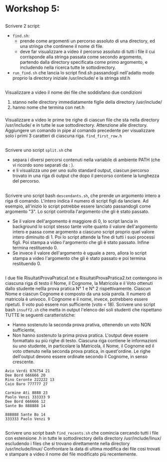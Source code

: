 # Workshop 5:


## 
Scrivere 2 script:
- `find.sh`: 
  - prende come argomenti un percorso assoluto di una directory, ed una stringa che continene il nome di file.
  - deve far visualizzare a video il percorso assoluto di tutti i file il cui corrisponde alla stringa passata come secondo argomento, partendo dalla directory specificata come primo argomento, e includendo nella ricerca tutte le sottodirectory.
- `run_find.sh` che lancia lo script find.sh passandogli nell'adatto modo proprio la directory iniziale /usr/include/ e la stringa *std*.h

## 
Visualizzare a video il nome dei file che soddisfano due condizioni 
1. stanno nelle directory immediatamente figlie della directory /usr/include/ 
2. hanno nome che termina con net.h

### 
Visualizzare a video le prime tre righe di ciascun file che sta nella directory
/usr/include/ e in tutte le sue sottodirectory. Attenzione alle directory.
Aggiungere un comando in pipe al comando precedente per visualizzare solo i primi
3 caratteri di ciascuna riga. `find_first_row.h`


## 
Scrivere uno script `split.sh` che
- separa i diversi percorsi contenuti nella variabile di ambiente PATH (che vi
ricordo sono separati da : ).
- e li visualizza uno per uno sullo standard output, ciascun percorso trovato in una
riga di output che dopo il percorso contiene la lunghezza del percorso.

##
Scrivere uno script bash `descendants.sh`, che prende un argomento intero a riga di
comando. L'intero indica il numero di script figli da lanciare.
Ad esempio, all'inizio lo script potrebbe essere lanciato passandogli come
argomento "3". Lo script controlla l'argomento che gli è stato passato.
- Se il valore dell'argomento è maggiore di 0, lo script lancia in background lo
script stesso tante volte quanto il valore dell'argomento intero e passa come
argomento a ciascuno script proprio quel valore intero diminuito di 1. Poi lo
script attende la fine di tutti i suoi processi figli. Poi stampa a video l'argomento
che gli è stato passato. Infine termina restituendo 0.
- Se invece il valore dell'argomento è uguale a zero, allora lo script stampa a
video l'argomento che gli è stato passato e poi termina restituendo 0.

## 
I due file RisultatiProvaPratica1.txt e RisultatiProvaPratica2.txt contengono in
ciascuna riga di testo il Nome, il Cognome, la Matricola e il Voto ottenuti dallo
studente nellla prova pratica N° 1 e N° 2 rispettivamente. Ciascun Nome e ciascun
Cognome è composto da una sola parola. Il numero di matricola è univoco. Il
Cognome e il nome, invece, potrebbero essere ripetuti. Il voto può essere non
sufficiente (voto < 18).
Scrivere uno script bash `insuff2.sh` che metta in output l'elenco dei soli studenti che
rispettano TUTTE le seguenti caratteristiche:
- Hanno sostenuto la seconda prova prativa, ottenendo un voto NON sufficiente,
- Non hanno sostenuto la prima prova pratica.
L'output deve essere formattato su più righe di testo. Ciascuna riga contiene le
informazioni su uno studente, in particolare la Matricola, il Nome, il Cognome ed il
voto ottenuto nella seconda prova pratica, in quest'ordine. Le righe dell'output
devono essere ordinate secondo il Cognome, in senso crescente.
```plaintext
Avio Verdi 876754 21
Dee Bord 666666 20
Rino Ceronte 222222 13
Caio Baro 777777 27
```
```plaintext
Carmine Ati 8888 23
Paolo Venzi 333333 9
Dee Bord 666666 12
Sante Bo 888888 14
```
```plaintext
888888 Sante Bo 14
333333 Paolo Venzi 9
```

##
Scrivere uno script bash `find_recents.sh` che comincia cercando tutti i file con estensione .h in
tutte le sottodirectory della directory /usr/include/linux/ escludendo i files che si trovano
direttamente nella directory /usr/include/linux/
Confrontare la data di ultima modifica dei file così trovati e stampare a video il nome del file
modificato più recentemente.

